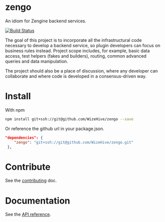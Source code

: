 # zengo
An idiom for Zengine backend services.

[![Build Status](https://drone.appsrv.com/api/badges/Wizehive/zengo/status.svg)](https://drone.appsrv.com/Wizehive/zengo)

The goal of this project is to incorporate all the infrastructural code necessary to develop a backend service, so plugin developers can focus on business rules instead. Project scope includes, for example, basic data access, test helpers (fakes and builders), routing, common advanced queries and data manipulation.

The project should also be a place of discussion, where any developer can collaborate and where code is developed in a consensus-driven way.

# Install

With npm
```bash
npm install git+ssh://git@github.com/WizeHive/zengo --save
```

Or reference the github url in your package.json.
```json
"dependencies": {
    "zengo": "git+ssh://git@github.com/WizeHive/zengo.git"
 },
```

# Contribute

See the [contributing](docs/contributing.md) doc.

# Documentation

See the [API reference](http://wizehive.github.io/zengo/).
